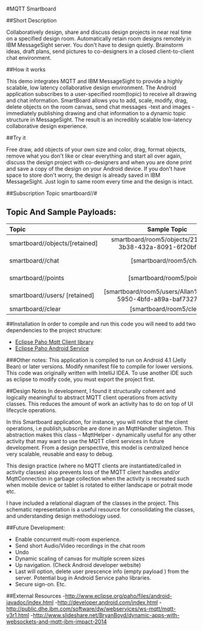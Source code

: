 
#MQTT Smartboard

##Short Description

Collaboratively design, share and discuss design projects in near real time on a specified design room. Automatically retain room designs remotely in IBM MessageSight server.  You don't have to design quietly. Brainstorm ideas, draft plans, send pictures to co-designers in a closed client-to-client chat environment.

##How it works

This demo integrates MQTT and IBM MessageSight to provide a highly scalable, low latency collaborative design environment. The Android application subscribes to a user-specified room(topic) to receive all drawing and chat information. SmartBoard allows you to add, scale, modify, drag, delete objects on  the room canvas, send chat messages -text and images -  immediately publishing drawing and chat information to a dynamic topic structure in MessageSight. The result is an incredibly scalable low-latency collaborative design experience.

##Try it

Free draw, add objects of your own size and color, drag, format objects, remove what you don't like or clear everything and start all over again, discuss the design project with co-designers  and when you are done print and save a copy of the design on your Android device.  If you don't have space to store don't worry, the design is already saved in IBM MessageSight. Just login to same room every time and the design is intact.

##Subscription Topic
smartboard/<room>/#

## Topic And Sample Payloads:

|Topic |Sample Topic|Sample Payload
|:------ |:---------:|:------------|
|smartboard/<room>/objects/<id>[retained]| smartboard/room5/objects/2167f29d-3b38-432a-8091-6f20bfbff7b5| {"id":"2167f29d-3b38-432a-8091-6f20bfbff7b5","dimens":"382 330 620 517","type":"Rectangle","color":-16777216,"clientId":"paho-917066198329565","size":5} |
|smartboard/<room>/chat|[smartboard/room5/chat]| {"selfie":"tjaXL...\n","message":"Allan: Hey dude!","time":"2014-09-02 16:07:55","username":"Allan%adb7177b-d39c-46cb-a6f1-235392b99873","type":"Chat","clientId":"paho-917066198329565","direction":false}|
|smartboard/<room>/points|[smartboard/room5/points]|{"color":-16777216,"brushSize":5,"mX":784.2857055664063,"drawActionFlag":0,"type":"Point","clientId":"paho-917066198329565","mode":"pencil","mY":448.71429443359375}|
|smartboard/<room>/users/<name> [retained]|[smartboard/room5/users/Allan%71afd4f2-5950-4bfd-a89a-baf73271f80c]|{"selfie":"tja...\n","time":"2014-09-02 15:59:39","type":"User","status":"online","clientId":"paho-916727881160387","userId":"Allan%3e743630-8cfa-4f74-bce0-3705bb83fe2b"}|
|smartboard/<room>/clear|[smartboard/room5/clear]|{"type":"ClearScreen"}|


##Installation
In order to compile and run this code you will need to add two dependencies to the project structure:
- [Eclipse Paho Mqtt Client library](http://www.eclipse.org/paho/clients/java/)
- [Eclipse Paho Android Service](http://www.eclipse.org/paho/clients/android/)

###Other notes:
This application is compiled to run on Android 4.1 (Jelly Bean) or later versions. Modify nmanifest file to
compile for lower versions.
This code was originally written with IntelliJ IDEA.
To use another IDE such as eclipse to modify code, you must export the project first.

##Design Notes
In development, I found it structurally coherent and logically meaningful to abstract MQTT client operations from activity classes.  This reduces the amount of work an activity has to do on top of UI lifecycle operations. 

In this Smartboard application, for instance, you will notice that the client operations, i.e publish,subscribe are done in an MqttHandler singleton. This abstraction makes this class – MqttHelper - dynamically useful for any other activity that may want to use the MQTT client services  in future development. From a design perspective, this model is centralized hence very scalable, reusable and easy to debug. 

This design practice (where no MQTT clients are instantiated/called in activity classes) also prevents loss of the MQTT client handles and/or MqttConnection in garbage collection when the activity is recreated such when mobile device or tablet is rotated to either landscape or potrait mode etc.

I have included a relational diagram of the classes in the project. This schematic representation is a useful resource for consolidating the classes, and understanding design methodology used.

##Future Development:

- Enable concurrent multi-room experience.
- Send short Audio/Video recordings in the chat room
- Undo 
- Dynamic scaling of canvas for multiple screen sizes
- Up navigation. (Check Android developer website)
- Last will option, delete user prescence info (empty payload ) from the server. Potential bug in Android Service  paho libraries.
- Secure sign-on. Etc.

##External Resources
-http://www.eclipse.org/paho/files/android-javadoc/index.html
-http://developer.android.com/index.html
-http://public.dhe.ibm.com/software/dw/webservices/ws-mqtt/mqtt-v3r1.html
-http://www.slideshare.net/BryanBoyd/dynamic-apps-with-websockets-and-mqtt-ibm-impact-2014
